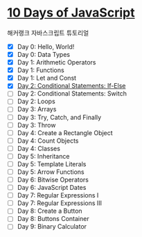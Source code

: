 # [10 Days of JavaScript](https://www.hackerrank.com/domains/tutorials/10-days-of-javascript)

해커랭크 자바스크립트 튜토리얼

- [x] Day 0: Hello, World!
- [x] Day 0: Data Types
- [x] Day 1: Arithmetic Operators
- [x] Day 1: Functions
- [x] Day 1: Let and Const
- [x] [Day 2: Conditional Statements: If-Else](https://www.hackerrank.com/challenges/js10-if-else/problem)
- [ ] Day 2: Conditional Statements: Switch
- [ ] Day 2: Loops
- [ ] Day 3: Arrays
- [ ] Day 3: Try, Catch, and Finally
- [ ] Day 3: Throw
- [ ] Day 4: Create a Rectangle Object
- [ ] Day 4: Count Objects
- [ ] Day 4: Classes
- [ ] Day 5: Inheritance
- [ ] Day 5: Template Literals
- [ ] Day 5: Arrow Functions
- [ ] Day 6: Bitwise Operators
- [ ] Day 6: JavaScript Dates
- [ ] Day 7: Regular Expressions I
- [ ] Day 7: Regular Expressions III
- [ ] Day 8: Create a Button
- [ ] Day 8: Buttons Container
- [ ] Day 9: Binary Calculator
